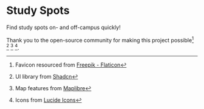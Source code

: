 # Study Spots

Find study spots on- and off-campus quickly!

Thank you to the open-source community for making this project possible[^1] [^2]
[^3] [^4].

[^1]:
    Favicon resourced from
    [Freepik - Flaticon](https://www.flaticon.com/free-icons/study)

[^2]: UI library from [Shadcn](https://www.shadcn-svelte.com/)

[^3]: Map features from [Maplibre](https://maplibre.org/)

[^4]: Icons from [Lucide Icons](https://lucide.dev/)
